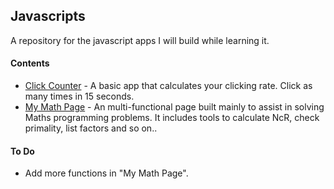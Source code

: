 ## Javascripts

A repository for the javascript apps I will build while learning it.
  

#### Contents

 * [Click Counter](http://aviaryan.github.io/javascripts/click_counter.html) - A basic app that calculates your clicking rate. Click as many times in 15 seconds.
 * [My Math Page](http://aviaryan.github.io/javascripts/mathpage/) - An multi-functional page built mainly to assist in solving Maths programming problems. It includes tools to calculate NcR, check primality, list factors and so on..

  
#### To Do

 * Add more functions in "My Math Page".
